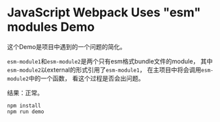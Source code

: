 JavaScript Webpack Uses "esm" modules Demo
==========================================

这个Demo是项目中遇到的一个问题的简化。

`esm-module1`和`esm-module2`是两个只有esm格式bundle文件的module，
其中`esm-module2`以external的形式引用了`esm-module1`，
在主项目中将会调用`esm-module2`中的一个函数，
看这个过程是否会出问题。

结果：正常。

```
npm install
npm run demo
```

